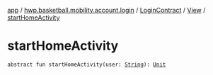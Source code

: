[app](../../../index.md) / [hwp.basketball.mobility.account.login](../../index.md) / [LoginContract](../index.md) / [View](index.md) / [startHomeActivity](.)

# startHomeActivity

`abstract fun startHomeActivity(user: `[`String`](https://kotlinlang.org/api/latest/jvm/stdlib/kotlin/-string/index.html)`): `[`Unit`](https://kotlinlang.org/api/latest/jvm/stdlib/kotlin/-unit/index.html)